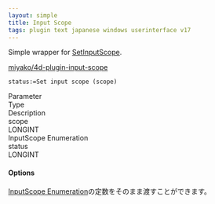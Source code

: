 ```yaml
---
layout: simple
title: Input Scope
tags: plugin text japanese windows userinterface v17
---
```


Simple wrapper for [SetInputScope](https://docs.microsoft.com/ja-jp/windows/win32/api/inputscope/nf-inputscope-setinputscope).

<!--more-->

[miyako/4d-plugin-input-scope](https://github.com/miyako/4d-plugin-input-scope)

```
status:=Set input scope (scope)
```

<div class="grid">
  <div class="syntax-th cell cell--2">Parameter</div>
  <div class="syntax-th cell cell--2">Type</div>
  <div class="syntax-th cell cell--8">Description</div>
  <div class="syntax-td cell cell--2">scope</div>
  <div class="syntax-td cell cell--2">LONGINT</div>
  <div class="syntax-td cell cell--8">InputScope Enumeration</div>  
  <div class="syntax-td cell cell--2">status</div>
  <div class="syntax-td cell cell--2">LONGINT</div>
  <div class="syntax-td cell cell--8"></div>      
</div>

#### Options

[InputScope Enumeration](https://docs.microsoft.com/en-us/windows/win32/api/inputscope/ne-inputscope-inputscope)の定数をそのまま渡すことができます。
